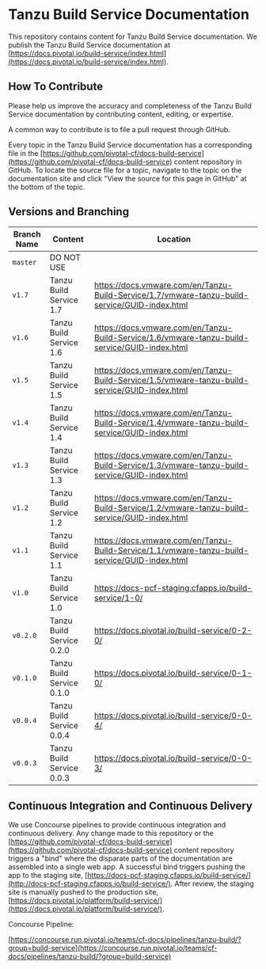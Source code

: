 # Tanzu Build Service Documentation

This repository contains content for Tanzu Build Service documentation. We publish the Tanzu Build Service documentation at
[https://docs.pivotal.io/build-service/index.html](https://docs.pivotal.io/build-service/index.html).

## How To Contribute

Please help us improve the accuracy and completeness of the Tanzu Build Service documentation by contributing content, editing,
or expertise.

A common way to contribute is to file a pull request through GitHub.

Every topic in the Tanzu Build Service documentation has a corresponding file in the
[https://github.com/pivotal-cf/docs-build-service](https://github.com/pivotal-cf/docs-build-service) content repository in
GitHub. To locate the source file for a topic, navigate to the topic on the documentation site and click "View
the source for this page in GitHub" at the bottom of the topic.

## Versions and Branching

| **Branch Name** | **Content**               | **Location**                                                                                                         |
|-----------------|---------------------------|----------------------------------------------------------------------------------------------------------------------|
| `master`        | DO NOT USE                |                                     | `v1.11`          | Tanzu Build Service 1.11   | https://docs-staging.vmware.com/en/Tanzu-Build-Service/1.11/vmware-tanzu-build-service/GUID-index.html                                                                                |
| `v1.7`          | Tanzu Build Service 1.7   | https://docs.vmware.com/en/Tanzu-Build-Service/1.7/vmware-tanzu-build-service/GUID-index.html                        |
| `v1.6`          | Tanzu Build Service 1.6   | https://docs.vmware.com/en/Tanzu-Build-Service/1.6/vmware-tanzu-build-service/GUID-index.html                        |
| `v1.5`          | Tanzu Build Service 1.5   | https://docs.vmware.com/en/Tanzu-Build-Service/1.5/vmware-tanzu-build-service/GUID-index.html                        |
| `v1.4`          | Tanzu Build Service 1.4   | https://docs.vmware.com/en/Tanzu-Build-Service/1.4/vmware-tanzu-build-service/GUID-index.html                    |
| `v1.3`          | Tanzu Build Service 1.3   | https://docs.vmware.com/en/Tanzu-Build-Service/1.3/vmware-tanzu-build-service/GUID-index.html                    |
| `v1.2`          | Tanzu Build Service 1.2   | https://docs.vmware.com/en/Tanzu-Build-Service/1.2/vmware-tanzu-build-service/GUID-index.html |
| `v1.1`          | Tanzu Build Service 1.1   | https://docs.vmware.com/en/Tanzu-Build-Service/1.1/vmware-tanzu-build-service/GUID-index.html |
| `v1.0`          | Tanzu Build Service 1.0   | https://docs-pcf-staging.cfapps.io/build-service/1-0/                                                                |
| `v0.2.0`        | Tanzu Build Service 0.2.0 | https://docs.pivotal.io/build-service/0-2-0/                                                                         |
| `v0.1.0`        | Tanzu Build Service 0.1.0 | https://docs.pivotal.io/build-service/0-1-0/                                                                         |
| `v0.0.4`        | Tanzu Build Service 0.0.4 | https://docs.pivotal.io/build-service/0-0-4/                                                                         |
| `v0.0.3`        | Tanzu Build Service 0.0.3 | https://docs.pivotal.io/build-service/0-0-3/                                                                         |

## Continuous Integration and Continuous Delivery

We use Concourse pipelines to provide continuous integration and continuous delivery. Any change made to this repository
or the [https://github.com/pivotal-cf/docs-build-service](https://github.com/pivotal-cf/docs-build-service) content repository
triggers a "bind" where the disparate parts of the documentation are assembled into a single web app. A successful bind
triggers pushing the app to the staging site,
[https://docs-pcf-staging.cfapps.io/build-service/](http://docs-pcf-staging.cfapps.io/build-service/). After
review, the staging site is manually pushed to the production site,
[https://docs.pivotal.io/platform/build-service/](https://docs.pivotal.io/platform/build-service/).

Concourse Pipeline:

[https://concourse.run.pivotal.io/teams/cf-docs/pipelines/tanzu-build/?group=build-service](https://concourse.run.pivotal.io/teams/cf-docs/pipelines/tanzu-build/?group=build-service)
